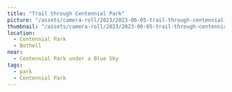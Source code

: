 ```yaml
---
title: "Trail through Centennial Park"
picture: "/assets/camera-roll/2023/2023-06-05-trail-through-centennial-park/20230605_003843088_iOS.jpg"
thumbnail: "/assets/camera-roll/2023/2023-06-05-trail-through-centennial-park/20230605_003843088_iOS-thumbnail.jpg"
location:
  - Centennial Park
  - Bothell
near:
  - Centennial Park under a Blue Sky
tags:
  - park
  - Centennial Park
---
```

